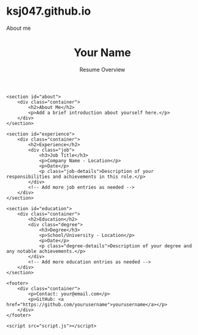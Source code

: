 # ksj047.github.io
About me
<!DOCTYPE html>
<html lang="en">
<head>
    <meta charset="UTF-8">
    <meta name="viewport" content="width=device-width, initial-scale=1.0">
    <title>Your Name - Resume Overview</title>
    <link rel="stylesheet" href="styles.css">
</head>
<body>
    <header>
        <div class="container">
            <h1>Your Name</h1>
            <p>Resume Overview</p>
        </div>
    </header>

    <section id="about">
        <div class="container">
            <h2>About Me</h2>
            <p>Add a brief introduction about yourself here.</p>
        </div>
    </section>

    <section id="experience">
        <div class="container">
            <h2>Experience</h2>
            <div class="job">
                <h3>Job Title</h3>
                <p>Company Name - Location</p>
                <p>Date</p>
                <p class="job-details">Description of your responsibilities and achievements in this role.</p>
            </div>
            <!-- Add more job entries as needed -->
        </div>
    </section>

    <section id="education">
        <div class="container">
            <h2>Education</h2>
            <div class="degree">
                <h3>Degree</h3>
                <p>School/University - Location</p>
                <p>Date</p>
                <p class="degree-details">Description of your degree and any notable achievements.</p>
            </div>
            <!-- Add more education entries as needed -->
        </div>
    </section>

    <footer>
        <div class="container">
            <p>Contact: your@email.com</p>
            <p>GitHub: <a href="https://github.com/yourusername">yourusername</a></p>
        </div>
    </footer>

    <script src="script.js"></script>
</body>
</html>
